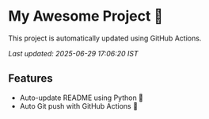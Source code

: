# My Awesome Project 🚀

This project is automatically updated using GitHub Actions.

_Last updated: 2025-06-29 17:06:20 IST_

## Features
- Auto-update README using Python 🐍
- Auto Git push with GitHub Actions 🤖
